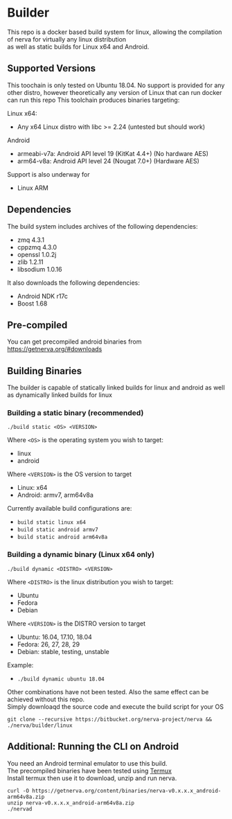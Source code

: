 # Builder

This repo is a docker based build system for linux, allowing the compilation of nerva for virtually any linux distribution  
as well as static builds for Linux x64 and Android.

## Supported Versions

This toochain is only tested on Ubuntu 18.04. No support is provided for any other distro, however theoretically any version of Linux that can run docker can run this repo 
This toolchain produces binaries targeting:  

Linux x64:
- Any x64 Linux distro with libc >= 2.24 (untested but should work)

Android
- armeabi-v7a: Android API level 19 (KitKat 4.4+) (No hardware AES)
- arm64-v8a: Android API level 24 (Nougat 7.0+) (Hardware AES)

Support is also underway for

- Linux ARM

## Dependencies

The build system includes archives of the following dependencies:
- zmq 4.3.1
- cppzmq 4.3.0
- openssl 1.0.2j
- zlib 1.2.11
- libsodium 1.0.16

It also downloads the following dependencies:
- Android NDK r17c
- Boost 1.68

## Pre-compiled

You can get precompiled android binaries from  
https://getnerva.org/#downloads

## Building Binaries

The builder is capable of statically linked builds for linux and android as well as dynamically linked builds for linux

### Building a static binary (recommended)

`./build static <OS> <VERSION>`

Where `<OS>` is the operating system you wish to target:  
- linux  
- android  

Where `<VERSION>` is the OS version to target  
- Linux: x64
- Android: armv7, arm64v8a

Currently available build configurations are:
- `build static linux x64`
- `build static android armv7`
- `build static android arm64v8a`

### Building a dynamic binary (Linux x64 only)

`./build dynamic <DISTRO> <VERSION>`

Where `<DISTRO>` is the linux distribution you wish to target:  
- Ubuntu  
- Fedora  
- Debian  

Where `<VERSION>` is the DISTRO version to target  
- Ubuntu: 16.04, 17.10, 18.04
- Fedora: 26, 27, 28, 29
- Debian: stable, testing, unstable

Example:  
- `./build dynamic ubuntu 18.04`

Other combinations have not been tested. Also the same effect can be achieved without this repo.  
Simply downloaqd the source code and execute the build script for your OS

`git clone --recursive https://bitbucket.org/nerva-project/nerva && ./nerva/builder/linux`

## Additional: Running the CLI on Android

You need an Android terminal emulator to use this build.  
The precompiled binaries have been tested using [Termux](https://play.google.com/store/apps/details?id=com.termux)  
Install termux then use it to download, unzip and run nerva.

`curl -O https://getnerva.org/content/binaries/nerva-v0.x.x.x_android-arm64v8a.zip`  
`unzip nerva-v0.x.x.x_android-arm64v8a.zip`  
`./nervad` 
